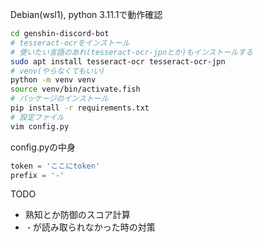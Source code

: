 Debian(wsl1), python 3.11.1で動作確認
```bash
cd genshin-discord-bot
# tesseract-ocrをインストール
# 使いたい言語のあれ(tesseract-ocr-jpnとか)もインストールする
sudo apt install tesseract-ocr tesseract-ocr-jpn
# venv(やらなくてもいい)
python -m venv venv
source venv/bin/activate.fish
# パッケージのインストール
pip install -r requirements.txt
# 設定ファイル
vim config.py
```
config.pyの中身
```python
token = 'ここにtoken'
prefix = '-'
```

TODO
- 熟知とか防御のスコア計算
- `・`が読み取られなかった時の対策